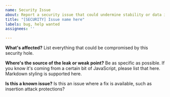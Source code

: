 ```yaml
---
name: Security Issue
about: Report a security issue that could undermine stability or data integrity
title: "[SECURITY] Issue name here"
labels: bug, help wanted
assignees: ''

---
```


**What's affected?**
List everything that could be compromised by this security hole.

**Where's the source of the leak or weak point?**
Be as specific as possible. If you know it's coming from a certain bit of JavaScript, please list that here. Markdown styling is supported here.

**Is this a known issue?**
Is this an issue where a fix is available, such as insertion attack protections?
